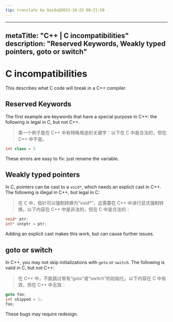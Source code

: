 ```yaml
---
tip: translate by baidu@2023-10-25 08:21:50
---
```

---

metaTitle: "C++ | C incompatibilities"
description: "Reserved Keywords, Weakly typed pointers, goto or switch"
-----------------------------------------------------------------------

# C incompatibilities

This describes what C code will break in a C++ compiler.

## Reserved Keywords

The first example are keywords that have a special purpose in C++: the following is legal in C, but not C++.

> 第一个例子是在 C++ 中有特殊用途的关键字：以下在 C 中是合法的，但在 C++ 中不是。

```cpp
int class = 5

```

These errors are easy to fix: just rename the variable.

## Weakly typed pointers

In C, pointers can be cast to a `void*`, which needs an explicit cast in C++. The following is illegal in C++, but legal in C:

> 在 C 中，指针可以强制转换为“void*”，这需要在 C++ 中进行显式强制转换。以下内容在 C++ 中是非法的，但在 C 中是合法的：

```cpp
void* ptr;
int* intptr = ptr;

```

Adding an explicit cast makes this work, but can cause further issues.

## goto or switch

In C++, you may not skip initializations with `goto` or `switch`. The following is valid in C, but not C++:

> 在 C++ 中，不能跳过带有“goto”或“switch”的初始化。以下内容在 C 中有效，但在 C++ 中无效：

```cpp
goto foo;
int skipped = 1;
foo;

```

These bugs may require redesign.

